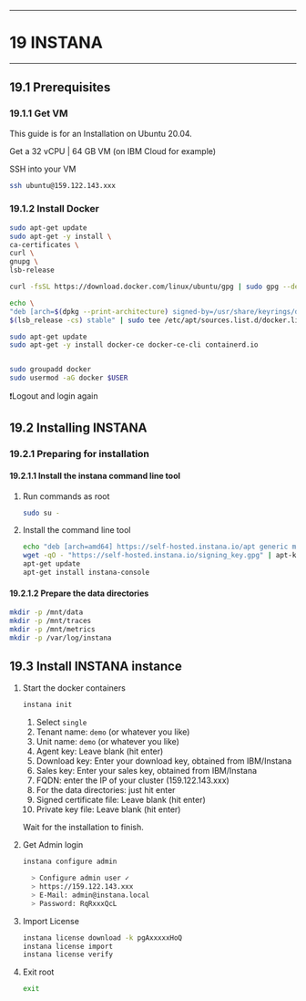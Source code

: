 ---------------------------------------------------------------
# 19 INSTANA
---------------------------------------------------------------

## 19.1 Prerequisites

### 19.1.1 Get VM

This guide is for an Installation on Ubuntu 20.04.

Get a 32 vCPU | 64 GB VM (on IBM Cloud for example)

SSH into your VM

```bash
ssh ubuntu@159.122.143.xxx
```


### 19.1.2 Install Docker

```bash
sudo apt-get update
sudo apt-get -y install \
ca-certificates \
curl \
gnupg \
lsb-release

curl -fsSL https://download.docker.com/linux/ubuntu/gpg | sudo gpg --dearmor -o /usr/share/keyrings/docker-archive-keyring.gpg

echo \
"deb [arch=$(dpkg --print-architecture) signed-by=/usr/share/keyrings/docker-archive-keyring.gpg] https://download.docker.com/linux/ubuntu \
$(lsb_release -cs) stable" | sudo tee /etc/apt/sources.list.d/docker.list > /dev/null

sudo apt-get update
sudo apt-get -y install docker-ce docker-ce-cli containerd.io


sudo groupadd docker
sudo usermod -aG docker $USER

```
❗Logout and login again

## 19.2 Installing INSTANA

### 19.2.1 Preparing for installation

#### 19.2.1.1 Install the instana command line tool

1. Run commands as root

	```bash
	sudo su -
	```

1. Install the command line tool

	```bash
	echo "deb [arch=amd64] https://self-hosted.instana.io/apt generic main" > /etc/apt/sources.list.d/instana-product.list
	wget -qO - "https://self-hosted.instana.io/signing_key.gpg" | apt-key add -
	apt-get update
	apt-get install instana-console
	```

#### 19.2.1.2 Prepare the data directories

```bash
mkdir -p /mnt/data
mkdir -p /mnt/traces
mkdir -p /mnt/metrics
mkdir -p /var/log/instana
```

## 19.3 Install INSTANA instance

1. Start the docker containers

	```bash
	instana init
	```
	
	1. Select `single`
	1. Tenant name: `demo` (or whatever you like)
	1. Unit name: `demo` (or whatever you like)
	1. Agent key: Leave blank (hit enter)
	1. Download key: Enter your download key, obtained from IBM/Instana
	1. Sales key: Enter your sales key, obtained from IBM/Instana
	1. FQDN: enter the IP of your cluster (159.122.143.xxx)
	1. For the data directories: just hit enter
	1. Signed certificate file: Leave blank (hit enter)
	1. Private key file: Leave blank (hit enter)

	Wait for the installation to finish.


1. Get Admin login

	```bash
	instana configure admin
	
	  > Configure admin user ✓
	  > https://159.122.143.xxx
	  > E-Mail: admin@instana.local
	  > Password: RqRxxxQcL
	```

1. Import License

	```bash
	instana license download -k pgAxxxxxHoQ
	instana license import
	instana license verify
	```

1. Exit root 

	```bash
	exit
	```




